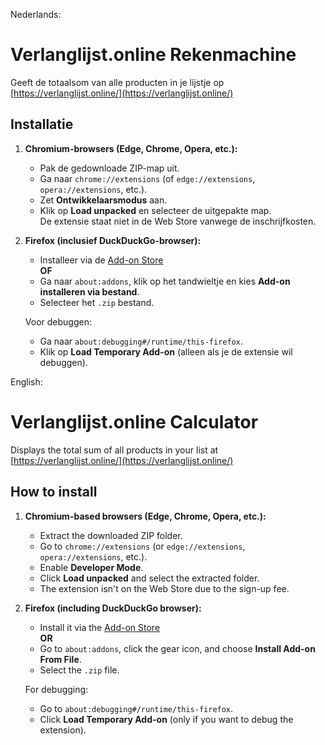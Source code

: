 Nederlands:

# Verlanglijst.online Rekenmachine  
Geeft de totaalsom van alle producten in je lijstje op [https://verlanglijst.online/](https://verlanglijst.online/)

## Installatie

1. **Chromium-browsers (Edge, Chrome, Opera, etc.):**  
   - Pak de gedownloade ZIP-map uit.  
   - Ga naar `chrome://extensions` (of `edge://extensions`, `opera://extensions`, etc.).  
   - Zet **Ontwikkelaarsmodus** aan.  
   - Klik op **Load unpacked** en selecteer de uitgepakte map.  
   De extensie staat niet in de Web Store vanwege de inschrijfkosten.

2. **Firefox (inclusief DuckDuckGo-browser):**  
   - Installeer via de [Add-on Store](https://addons.mozilla.org/en-US/firefox/addon/verlanglijst-online-totaalsom/)  
   **OF**  
   - Ga naar `about:addons`, klik op het tandwieltje en kies **Add-on installeren via bestand**.  
   - Selecteer het `.zip` bestand.

   Voor debuggen:  
   - Ga naar `about:debugging#/runtime/this-firefox`.  
   - Klik op **Load Temporary Add-on** (alleen als je de extensie wil debuggen).

English:

# Verlanglijst.online Calculator  
Displays the total sum of all products in your list at [https://verlanglijst.online/](https://verlanglijst.online/)

## How to install

1. **Chromium-based browsers (Edge, Chrome, Opera, etc.):**  
   - Extract the downloaded ZIP folder.  
   - Go to `chrome://extensions` (or `edge://extensions`, `opera://extensions`, etc.).  
   - Enable **Developer Mode**.  
   - Click **Load unpacked** and select the extracted folder.  
   - The extension isn't on the Web Store due to the sign-up fee.

2. **Firefox (including DuckDuckGo browser):**  
   - Install it via the [Add-on Store](https://addons.mozilla.org/en-US/firefox/addon/verlanglijst-online-totaalsom/)  
   **OR**  
   - Go to `about:addons`, click the gear icon, and choose **Install Add-on From File**.  
   - Select the `.zip` file.

   For debugging:  
   - Go to `about:debugging#/runtime/this-firefox`.  
   - Click **Load Temporary Add-on** (only if you want to debug the extension).
